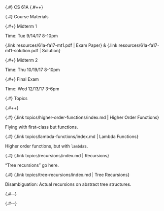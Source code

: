 
{.#} CS 61A
{.#++}

{.#} Course Materials

<div data-markdown class="horizontal-sections">
  <div data-markdown>

{.#+} Midterm 1

Time: Tue 9/14/17 8-10pm

{.link resources/61a-fa17-mt1.pdf | Exam Paper} & {.link resources/61a-fa17-mt1-solution.pdf | Solution}

  </div>
  <div data-markdown>

{.#+} Midterm 2

Time: Thu 10/19/17 8-10pm

  </div>
  <div data-markdown>

{.#+} Final Exam

Time: Wed 12/13/17 3-6pm

  </div>
</div>

{.#} Topics

{.#++}

<div data-markdown class="horizontal-sections">
  <div data-markdown>

{.#} {.link topics/higher-order-functions/index.md | Higher Order Functions}

Flying with first-class but functions.

  </div>
  <div data-markdown>

{.#} {.link topics/lambda-functions/index.md | Lambda Functions}

Higher order functions, but with `lambda`s.

  </div>
  <div data-markdown>

{.#} {.link topics/recursions/index.md | Recursions}

<q>Tree recursions</q> go here.

  </div>
  <div data-markdown>

{.#} {.link topics/tree-recursions/index.md | Tree Recursions}

Disambiguation: Actual recursions on abstract tree structures.

  </div>
</div>

{.#--}

{.#--}
